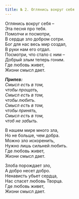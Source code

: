 ```yaml
---
title: № 2. Оглянись вокруг себя
---
```


Оглянись вокруг себя –  
Эта песня про тебя.  
Помолчи и посмотри,  
В сердце зло добром сотри.  
Бог для нас весь мир создал,  
В руки нам его отдал.  
Посмотри, что стало с ним –  
Добрый злым теперь гоним.  
Где любовь живет,  
Жизни смысл дает. 

*__Припев:__  
Смысл есть в том,  
чтобы прощать,  
Смысл есть в том,  
чтобы любить.  
Смысл есть в том,  
чтобы принять,  
Смысл есть в том,  
чтоб не забыть.* 

В нашем мире много зла,  
Но не больше, чем добра.  
Можно зло искоренить,  
Нужно лишь сильней любить.  
Где любовь живет,  
Жизни смысл дает.

Злоба порождает зло,  
А добро несет добро.  
Ненависть убьет сердца,  
Нас спасет любовь Творца.  
Где любовь живет,  
Жизни смысл дает.
